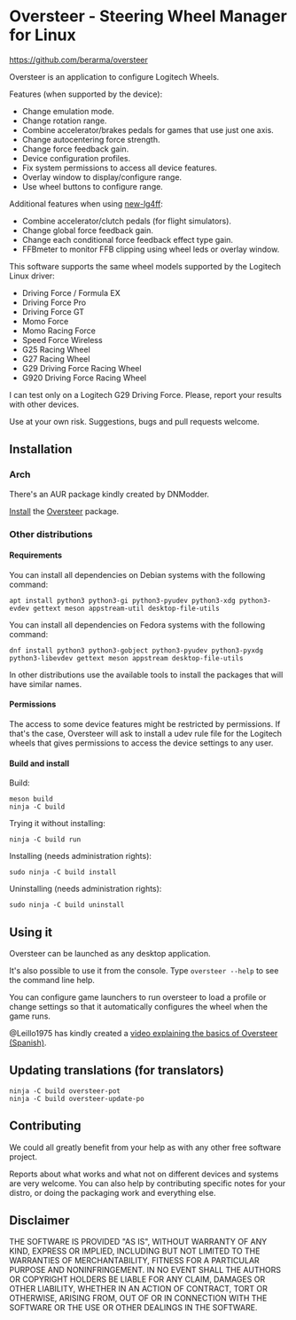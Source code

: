 # Oversteer - Steering Wheel Manager for Linux

https://github.com/berarma/oversteer

Oversteer is an application to configure Logitech Wheels.

Features (when supported by the device):
 - Change emulation mode.
 - Change rotation range.
 - Combine accelerator/brakes pedals for games that use just one axis.
 - Change autocentering force strength.
 - Change force feedback gain.
 - Device configuration profiles.
 - Fix system permissions to access all device features.
 - Overlay window to display/configure range.
 - Use wheel buttons to configure range.

Additional features when using [new-lg4ff](https://github.com/berarma/new-lg4ff):
 - Combine accelerator/clutch pedals (for flight simulators).
 - Change global force feedback gain.
 - Change each conditional force feedback effect type gain.
 - FFBmeter to monitor FFB clipping using wheel leds or overlay window.

This software supports the same wheel models supported by the Logitech Linux
driver:
 - Driving Force / Formula EX
 - Driving Force Pro
 - Driving Force GT
 - Momo Force
 - Momo Racing Force
 - Speed Force Wireless
 - G25 Racing Wheel
 - G27 Racing Wheel
 - G29 Driving Force Racing Wheel
 - G920 Driving Force Racing Wheel

I can test only on a Logitech G29 Driving Force. Please, report your results
with other devices.

Use at your own risk. Suggestions, bugs and pull requests welcome.

## Installation

### Arch

There's an AUR package kindly created by DNModder.

[Install](https://wiki.archlinux.org/index.php/Arch_User_Repository#Installing_packages) the [Oversteer](https://aur.archlinux.org/packages/oversteer/) package.

### Other distributions

#### Requirements

You can install all dependencies on Debian systems with the following command:

`apt install python3 python3-gi python3-pyudev python3-xdg python3-evdev gettext meson appstream-util desktop-file-utils`

You can install all dependencies on Fedora systems with the following command:

`dnf install python3 python3-gobject python3-pyudev python3-pyxdg python3-libevdev gettext meson appstream desktop-file-utils`

In other distributions use the available tools to install the packages that
will have similar names.

#### Permissions

The access to some device features might be restricted by permissions. If
that's the case, Oversteer will ask to install a udev rule file for the
Logitech wheels that gives permissions to access the device settings to any
user.

#### Build and install

Build:

```
meson build
ninja -C build
```

Trying it without installing:

`ninja -C build run`

Installing (needs administration rights):

`sudo ninja -C build install`

Uninstalling (needs administration rights):

`sudo ninja -C build uninstall`

## Using it

Oversteer can be launched as any desktop application.

It's also possible to use it from the console. Type `oversteer --help` to see
the command line help.

You can configure game launchers to run oversteer to load a profile or change
settings so that it automatically configures the wheel when the game runs.

@Leillo1975 has kindly created a [video explaining the basics of Oversteer
(Spanish)](https://www.youtube.com/watch?v=WdIV1FOkFsw).

## Updating translations (for translators)

```
ninja -C build oversteer-pot
ninja -C build oversteer-update-po
```

## Contributing

We could all greatly benefit from your help as with any other free software
project.

Reports about what works and what not on different devices and systems are very
welcome. You can also help by contributing specific notes for your distro, or
doing the packaging work and everything else.

## Disclaimer

THE SOFTWARE IS PROVIDED "AS IS", WITHOUT WARRANTY OF ANY KIND, EXPRESS OR
IMPLIED, INCLUDING BUT NOT LIMITED TO THE WARRANTIES OF MERCHANTABILITY,
FITNESS FOR A PARTICULAR PURPOSE AND NONINFRINGEMENT. IN NO EVENT SHALL THE
AUTHORS OR COPYRIGHT HOLDERS BE LIABLE FOR ANY CLAIM, DAMAGES OR OTHER
LIABILITY, WHETHER IN AN ACTION OF CONTRACT, TORT OR OTHERWISE, ARISING FROM,
OUT OF OR IN CONNECTION WITH THE SOFTWARE OR THE USE OR OTHER DEALINGS IN THE
SOFTWARE.
